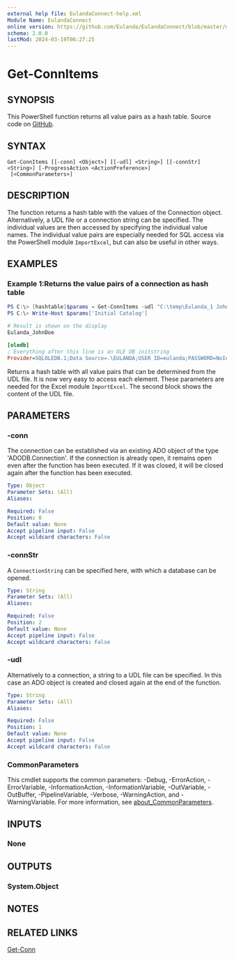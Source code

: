```yaml
---
external help file: EulandaConnect-help.xml
Module Name: EulandaConnect
online version: https://github.com/Eulanda/EulandaConnect/blob/master/docs/Get-ConnItems.md
schema: 2.0.0
lastMod: 2024-03-19T06:27:25
---
```


# Get-ConnItems

## SYNOPSIS
This PowerShell function returns all value pairs as a hash table. Source code on [GitHub](https://github.com/Eulanda/EulandaConnect/blob/master/source/public/Get-ConnItems.ps1).

## SYNTAX

```
Get-ConnItems [[-conn] <Object>] [[-udl] <String>] [[-connStr] <String>] [-ProgressAction <ActionPreference>]
 [<CommonParameters>]
```

## DESCRIPTION
The function returns a hash table with the values of the Connection object. Alternatively, a UDL file or a connection string can be specified. The individual values are then accessed by specifying the individual value names. The individual value pairs are especially needed for SQL access via the PowerShell module `ImportExcel`, but can also be useful in other ways.

## EXAMPLES

### Example 1:Returns the value pairs of a connection as hash table
```powershell
PS C:\> [hashtable]$params = Get-ConnItems -udl "C:\temp\Eulanda_1 JohnDoe.udl"
PS C:\> Write-Host $params['Initial Catalog']

# Result is shown on the display
Eulanda_JohnDoe
```

```ini
[oledb]
; Everything after this line is an OLE DB initstring
Provider=SQLOLEDB.1;Data Source=.\EULANDA;USER ID=eulanda;PASSWORD=NoIdea;Initial Catalog=Eulanda_JohnDoe;Persist Security Info=True
```

Returns a hash table with all value pairs that can be determined from the UDL file. It is now very easy to access each element. These parameters are needed for the Excel module `ImportExcel`. The second block shows the content of the UDL file.

## PARAMETERS

### -conn
The connection can be established via an existing ADO object of the type 'ADODB.Connection'. If the connection is already open, it remains open even after the function has been executed. If it was closed, it will be closed again after the function has been executed.

```yaml
Type: Object
Parameter Sets: (All)
Aliases:

Required: False
Position: 0
Default value: None
Accept pipeline input: False
Accept wildcard characters: False
```

### -connStr
A `ConnectionString` can be specified here, with which a database can be opened.

```yaml
Type: String
Parameter Sets: (All)
Aliases:

Required: False
Position: 2
Default value: None
Accept pipeline input: False
Accept wildcard characters: False
```

### -udl
Alternatively to a connection, a string to a UDL file can be specified. In this case an ADO object is created and closed again at the end of the function.

```yaml
Type: String
Parameter Sets: (All)
Aliases:

Required: False
Position: 1
Default value: None
Accept pipeline input: False
Accept wildcard characters: False
```


### CommonParameters
This cmdlet supports the common parameters: -Debug, -ErrorAction, -ErrorVariable, -InformationAction, -InformationVariable, -OutVariable, -OutBuffer, -PipelineVariable, -Verbose, -WarningAction, and -WarningVariable. For more information, see [about_CommonParameters](http://go.microsoft.com/fwlink/?LinkID=113216).

## INPUTS

### None

## OUTPUTS

### System.Object
## NOTES

## RELATED LINKS

[Get-Conn](../functions/Get-Conn.md)






